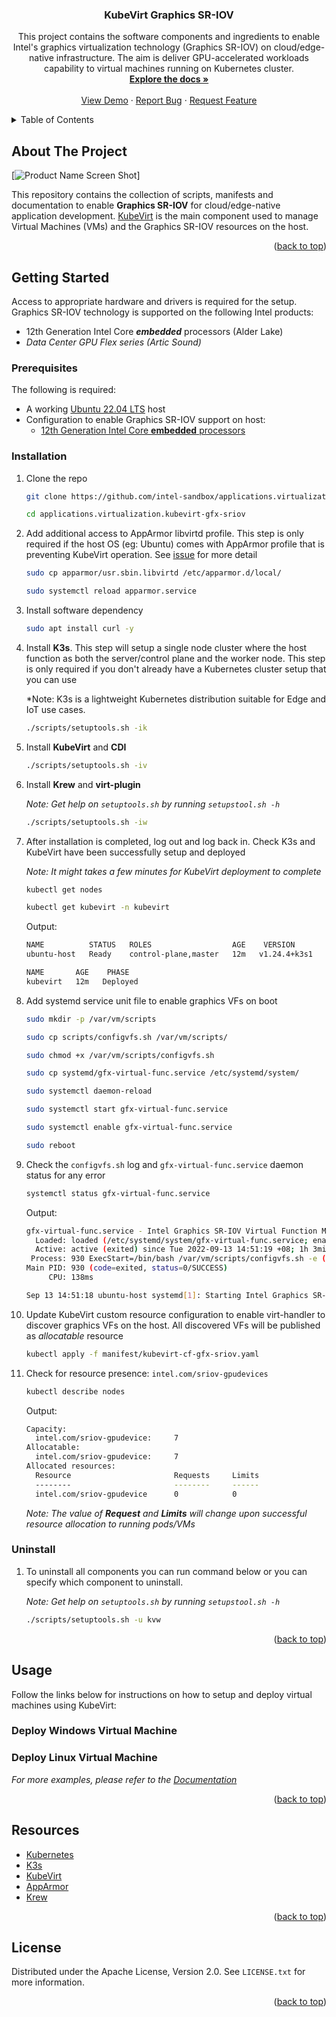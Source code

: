 <a name="readme-top"></a>

<div align="center">
  <h3 align="center">KubeVirt Graphics SR-IOV</h3>

  <p align="center">
    This project contains the software components and ingredients to enable Intel's graphics virtualization technology (Graphics SR-IOV) on cloud/edge-native infrastructure. The aim is deliver GPU-accelerated workloads capability to virtual machines running on Kubernetes cluster. 
    <br />
    <a href="https://github.com/intel-sandbox/applications.virtualization.kubevirt-gfx-sriov"><strong>Explore the docs »</strong></a>
    <br />
    <br />
    <a href="https://github.com/intel-sandbox/applications.virtualization.kubevirt-gfx-sriov">View Demo</a>
    ·
    <a href="https://github.com/intel-sandbox/applications.virtualization.kubevirt-gfx-sriov/issues">Report Bug</a>
    ·
    <a href="https://github.com/intel-sandbox/applications.virtualization.kubevirt-gfx-sriov/issues">Request Feature</a>
  </p>
</div>



<!-- TABLE OF CONTENTS -->
<details>
  <summary>Table of Contents</summary>
  <ol>
    <li>
      <a href="#about-the-project">About The Project</a>
    </li>
    <li>
      <a href="#getting-started">Getting Started</a>
      <ul>
        <li><a href="#prerequisites">Prerequisites</a></li>
        <li><a href="#installation">Installation</a></li>
      </ul>
    </li>
    <li><a href="#usage">Usage</a></li>
    <li><a href="#resources">Resources</a></li>
    <li><a href="#license">License</a></li>
  </ol>
</details>



<!-- ABOUT THE PROJECT -->
## About The Project

[![Product Name Screen Shot][product-screenshot]]

This repository contains the collection of scripts, manifests and documentation to enable **Graphics SR-IOV** for cloud/edge-native application development. [KubeVirt](https://github.com/kubevirt/kubevirt) is the main component used to manage Virtual Machines (VMs) and the Graphics SR-IOV resources on the host.

<p align="right">(<a href="#readme-top">back to top</a>)</p>



<!-- GETTING STARTED -->
## Getting Started

Access to appropriate hardware and drivers is required for the setup. Graphics SR-IOV technology is supported on the following Intel products:
* 12th Generation Intel Core ***embedded*** processors (Alder Lake)
* _Data Center GPU Flex series (Artic Sound)_

### Prerequisites

The following is required:
* A working [Ubuntu 22.04 LTS](https://releases.ubuntu.com/22.04/) host
* Configuration to enable Graphics SR-IOV support on host:
   * [12th Generation Intel Core **embedded** processors](https://cdrdv2.intel.com/v1/dl/getContent/680834)

### Installation

1. Clone the repo
   ```sh
   git clone https://github.com/intel-sandbox/applications.virtualization.kubevirt-gfx-sriov.git
   
   cd applications.virtualization.kubevirt-gfx-sriov
   ```
2. Add additional access to AppArmor libvirtd profile. This step is only required if the host OS (eg: Ubuntu) comes with AppArmor profile that is preventing KubeVirt operation. See [issue](https://github.com/kubevirt/kubevirt/issues/7473) for more detail
   ```sh   
   sudo cp apparmor/usr.sbin.libvirtd /etc/apparmor.d/local/
   
   sudo systemctl reload apparmor.service
   ```
3. Install software dependency
   ```sh
   sudo apt install curl -y
   ```

4. Install **K3s**. This step will setup a single node cluster where the host function as both the server/control plane and the worker node. This step is only required if you don't already have a Kubernetes cluster setup that you can use

   *Note: K3s is a lightweight Kubernetes distribution suitable for Edge and IoT use cases.
   ```sh
   ./scripts/setuptools.sh -ik
   ```
5. Install **KubeVirt** and **CDI**
   ```sh
   ./scripts/setuptools.sh -iv
   ```
6. Install **Krew** and **virt-plugin**

   *Note: Get help on `setuptools.sh` by running `setupstool.sh -h`*
   ```sh
   ./scripts/setuptools.sh -iw
   ```
7. After installation is completed, log out and log back in. Check K3s and KubeVirt have been successfully setup and deployed

   *Note: It might takes a few minutes for KubeVirt deployment to complete*
   ```sh
   kubectl get nodes

   kubectl get kubevirt -n kubevirt
   ```
   Output:
   ```sh
   NAME          STATUS   ROLES                  AGE    VERSION
   ubuntu-host   Ready    control-plane,master   12m   v1.24.4+k3s1

   NAME       AGE    PHASE
   kubevirt   12m   Deployed
   ```
8. Add systemd service unit file to enable graphics VFs on boot
   ```sh
   sudo mkdir -p /var/vm/scripts

   sudo cp scripts/configvfs.sh /var/vm/scripts/

   sudo chmod +x /var/vm/scripts/configvfs.sh

   sudo cp systemd/gfx-virtual-func.service /etc/systemd/system/

   sudo systemctl daemon-reload

   sudo systemctl start gfx-virtual-func.service

   sudo systemctl enable gfx-virtual-func.service

   sudo reboot
   ```  
9. Check the `configvfs.sh` log and `gfx-virtual-func.service` daemon status for any error
   ```sh
   systemctl status gfx-virtual-func.service
   ```
   Output:
   ```sh
   gfx-virtual-func.service - Intel Graphics SR-IOV Virtual Function Manager
     Loaded: loaded (/etc/systemd/system/gfx-virtual-func.service; enabled; vendor preset: enabled)
     Active: active (exited) since Tue 2022-09-13 14:51:19 +08; 1h 3min ago
    Process: 930 ExecStart=/bin/bash /var/vm/scripts/configvfs.sh -e (code=exited, status=0/SUCCESS)
   Main PID: 930 (code=exited, status=0/SUCCESS)
        CPU: 138ms

   Sep 13 14:51:18 ubuntu-host systemd[1]: Starting Intel Graphics SR-IOV Virtual Function Manager...
   ```
10. Update KubeVirt custom resource configuration to enable virt-handler to discover graphics VFs on the host. All discovered VFs will be published as *allocatable* resource 
    ```sh
    kubectl apply -f manifest/kubevirt-cf-gfx-sriov.yaml
    ```
11. Check for resource presence: `intel.com/sriov-gpudevices`
    ```sh
    kubectl describe nodes
    ```
    Output:
    ```sh
    Capacity:
      intel.com/sriov-gpudevice:     7
    Allocatable:
      intel.com/sriov-gpudevice:     7
    Allocated resources:
      Resource                       Requests     Limits
      --------                       --------     ------
      intel.com/sriov-gpudevice      0            0
    ```
    *Note: The value of **Request** and **Limits** will change upon successful resource allocation to running pods/VMs*

### Uninstall

1. To uninstall all components you can run command below or you can specify which component to uninstall. 

   *Note: Get help on `setuptools.sh` by running `setupstool.sh -h`*
   ```sh
   ./scripts/setuptools.sh -u kvw
   ``` 

<p align="right">(<a href="#readme-top">back to top</a>)</p>



<!-- USAGE EXAMPLES -->
## Usage

Follow the links below for instructions on how to setup and deploy virtual machines using KubeVirt:
### Deploy Windows Virtual Machine

### Deploy Linux Virtual Machine

_For more examples, please refer to the [Documentation][documentation-folder]_

<p align="right">(<a href="#readme-top">back to top</a>)</p>



<!-- RESOURCES -->
## Resources

* [Kubernetes](https://kubernetes.io/)
* [K3s](https://k3s.io/)
* [KubeVirt](https://kubevirt.io/)
* [AppArmor](https://apparmor.net/)
* [Krew](https://krew.sigs.k8s.io/)

<p align="right">(<a href="#readme-top">back to top</a>)</p>



<!-- LICENSE -->
## License

Distributed under the Apache License, Version 2.0. See `LICENSE.txt` for more information.

<p align="right">(<a href="#readme-top">back to top</a>)</p>



<!-- MARKDOWN LINKS & IMAGES -->
<!-- https://www.markdownguide.org/basic-syntax/#reference-style-links -->
[product-screenshot]: assets/images/screenshot.png
[documentation-folder]: docs/

